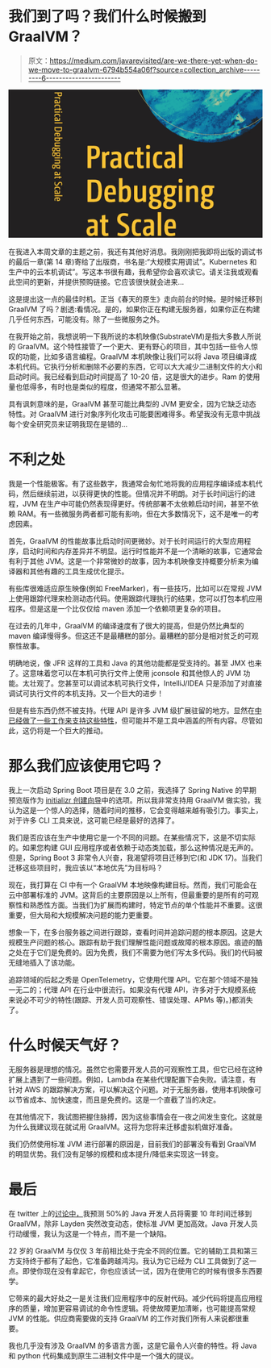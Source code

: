 # 我们到了吗？我们什么时候搬到 GraalVM？

> 原文：<https://medium.com/javarevisited/are-we-there-yet-when-do-we-move-to-graalvm-6794b554a06f?source=collection_archive---------6----------------------->

![](img/f662cc384e324ea56c1744d1e2cca928.png)

在我进入本周文章的主题之前，我还有其他好消息。我刚刚把我即将出版的调试书的最后一章(第 14 章)寄给了出版商，书名是:“大规模实用调试”。Kubernetes 和生产中的云本机调试”。写这本书很有趣，我希望你会喜欢读它。请关注我或观看此空间的更新，并提供预购链接。它应该很快就会进来…

这是提出这一点的最佳时机。正当《春天的原生》走向前台的时候。是时候迁移到 GraalVM 了吗？剧透:看情况。是的，如果你正在构建无服务器，如果你正在构建几乎任何东西，可能没有。除了一些微服务之外。

在我开始之前，我想说明一下我所说的本机映像(SubstrateVM)是指大多数人所说的 GraalVM。这个特性接管了一个更大、更有野心的项目，其中包括一些令人惊叹的功能，比如多语言编程。GraalVM 本机映像让我们可以将 Java 项目编译成本机代码。它执行分析和删除不必要的东西，它可以大大减少二进制文件的大小和启动时间。我已经看到启动时间提高了 10-20 倍，这是很大的进步。Ram 的使用量也低得多，有时也是类似的程度，但通常不那么显著。

具有讽刺意味的是，GraalVM 甚至可能比典型的 JVM 更安全，因为它缺乏动态特性。对 GraalVM 进行对象序列化攻击可能要困难得多。希望我没有无意中挑战每个安全研究员来证明我现在是错的…

# 不利之处

我是一个性能极客。有了这些数字，我通常会匆忙地将我的应用程序编译成本机代码，然后继续前进，以获得更快的性能。但情况并不明朗。对于长时间运行的进程，JVM 在生产中可能仍然表现得更好。传统部署不太依赖启动时间，甚至不依赖 RAM。有一些微服务两者都可能有影响，但在大多数情况下，这不是唯一的考虑因素。

首先，GraalVM 的性能故事比启动时间更微妙。对于长时间运行的大型应用程序，启动时间和内存差异并不明显。运行时性能并不是一个清晰的故事，它通常会有利于其他 JVM。这是一个非常微妙的故事，因为本机映像支持概要分析来为编译器和其他有趣的工具生成优化提示。

有些库很难适应原生映像(例如 FreeMarker)，有一些技巧，比如可以在常规 JVM 上使用跟踪代理来检测动态代码。使用跟踪代理执行的结果，您可以打包本机应用程序。但是这是一个比仅仅给 maven 添加一个依赖项更复杂的项目。

在过去的几年中，GraalVM 的编译速度有了很大的提高，但是仍然比典型的 maven 编译慢得多。但这还不是最糟糕的部分。最糟糕的部分是相对贫乏的可观察性故事。

明确地说，像 JFR 这样的工具和 Java 的其他功能都是受支持的。甚至 JMX 也来了。这意味着您可以在本机可执行文件上使用 jconsole 和其他惊人的 JVM 功能。太壮观了。您甚至可以调试本机可执行文件，IntelliJ/IDEA 只是添加了对直接调试可执行文件的本机支持。又一个巨大的进步！

但是有些东西仍然不被支持。代理 API 是许多 JVM 级扩展驻留的地方。显然在[中已经做了一些工作来支持这些特性](https://twitter.com/fniephaus/status/1580897995050340352?s=20&t=lvgbWGv2FuRwoDy_l3x5vA)，但可能并不是工具中涵盖的所有内容。尽管如此，这仍将是一个巨大的推动。

# 那么我们应该使用它吗？

我上一次启动 Spring Boot 项目是在 3.0 之前，我选择了 Spring Native 的早期预览版作为 [initializr 创建向导](https://start.spring.io/)中的选项。所以我非常支持用 GraalVM 做实验，我认为这是一个惊人的选择，随着时间的推移，它会变得越来越有吸引力。事实上，对于许多 CLI 工具来说，这可能已经是最好的选择了。

我们是否应该在生产中使用它是一个不同的问题。在某些情况下，这是不切实际的。如果您构建 GUI 应用程序或者依赖于动态类加载，那么这种情况是无声的。但是，Spring Boot 3 非常令人兴奋，我渴望将项目迁移到它(和 JDK 17)。当我们迁移这些项目时，我应该以“本地优先”为目标吗？

现在，我打算在 CI 中有一个 GraalVM 本地映像构建目标。然而，我们可能会在云中部署标准的 JVM。这背后的主要原因是以上所有，但最重要的是所有的可观察性和熟悉性方面。当我们为扩展而构建时，特定节点的单个性能并不重要。这很重要，但大局和大规模解决问题的能力更重要。

想象一下，在多台服务器之间进行跟踪，查看时间并追踪问题的根本原因。这是大规模生产问题的核心。跟踪有助于我们理解性能问题或故障的根本原因。痕迹的酷之处在于它们是免费的。因为免费，我们不需要为他们写太多代码。我们的代码被无缝地插入了该功能。

追踪领域的后起之秀是 OpenTelemetry，它使用代理 API。它在那个领域不是独一无二的；代理 API 在行业中很流行。如果没有代理 API，许多对于大规模系统来说必不可少的特性(跟踪、开发人员可观察性、错误处理、APMs 等)。)都消失了。

# 什么时候天气好？

无服务器是理想的情况。虽然它也需要开发人员的可观察性工具，但它已经在这种扩展上遇到了一些问题。例如，Lambda 在某些代理配置下会失败。请注意，有针对 AWS 的跟踪解决方案，可以解决这个问题。对于无服务器，使用本机映像可以节省成本、加快速度，而且是免费的。这是一个直截了当的决定。

在其他情况下，我试图把握住脉搏，因为这些事情会在一夜之间发生变化。这就是为什么我建议现在就试用 GraalVM。这将为您将来迁移虚拟机做好准备。

我们仍然使用标准 JVM 进行部署的原因是，目前我们的部署没有看到 GraalVM 的明显优势。我们没有足够的规模和成本提升/降低来实现这一转变。

# 最后

在 twitter 上的[讨论中，](https://twitter.com/karsilz/status/1580850609594728448?s=20&t=Vswp3UTOEoEYv_Mf7f8rZg)我预测 50%的 Java 开发人员将需要 10 年时间迁移到 GraalVM，除非 Layden 突然改变动态，使标准 JVM 更加高效。Java 开发人员行动缓慢，我认为这是一个特点，而不是一个缺陷。

22 岁的 GraalVM 与仅仅 3 年前相比处于完全不同的位置。它的辅助工具和第三方支持终于都有了起色，它准备跨越鸿沟。我认为它已经为 CLI 工具做到了这一点。即使你现在没有拿起它，你也应该试一试，因为在使用它的时候有很多东西要学。

它带来的最大好处之一是关注我们应用程序中的反射代码。减少代码将提高应用程序的质量，增加更容易调试的命令性逻辑。将使故障更加清晰，也可能提高常规 JVM 的性能。供应商需要做的支持 GraalVM 的工作对我们所有人来说都很重要。

我也几乎没有涉及 GraalVM 的多语言方面，这是它最令人兴奋的特性。将 Java 和 python 代码集成到原生二进制文件中是一个强大的提议。